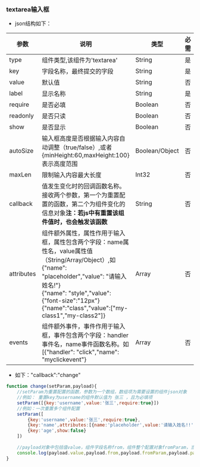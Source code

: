 ### textarea输入框
- json结构如下：  

| 参数      | 说明          | 类型      | 必需        | 默认值  |
|---------- |-------------- |---------- |-------------|-------- |
| type      | 组件类型,该组件为'textarea' | String  | 是 | - |
| key       | 字段名称，最终提交的字段 | String  | 是 | - |
| value       | 默认值 | String  | 否 | - |
| label     | 显示名称 | String  | 是 | - |
| require   | 是否必填 | Boolean  | 否 | false |
| readonly   | 是否只读 | Boolean  | 否 | false |
| show   | 是否显示 | Boolean  | 否 | true |
| autoSize   | 输入框高度是否根据输入内容自动调整（true/false）,或者{minHeight:60,maxHeight:100}表示高度范围 | Boolean/Object  | 否 | - |
| maxLen   | 限制输入内容最大长度 | Int32  | 否 | - |
| callback   | 值发生变化时的回调函数名称。<br>接收两个参数，第一个为重置配置的函数，第二个为组件变化的信息对象**注：若js中有重置该组件值时，也会触发该函数** | String  | 否 | - |
| attributes  | 组件额外属性，属性作用于输入框，属性包含两个字段：name属性名，value属性值（String/Array/Object）,如<br>{"name": "placeholder","value": "请输入姓名!"}<br>{"name": "style","value": {"font-size":"12px"}<br>{"name":"class","value":["my-class1","my-class2"]} | Array  | 否 | - |
| events     | 组件额外事件，事件作用于输入框，事件包含两个字段：handler事件名，name事件函数名称。如[{"handler": "click","name": "myclickevent"} | Array  | 否 | - |

- 如下："callback":"change"
```js
function change(setParam,payload){
    //setParam为重置配置的函数，参数为一个数组，数组项为需要设置的组件json对象
    //例如： 重置key为username的组件默认值为 张三 ，且为必填项
    setParam([{key:'username',value:'张三',require:true}]) 
    //例如：一次重置多个组件配置
    setParam([
        {key:'username',value:'张三',require:true},
        {key:'name',attributes:[{name:'placeholder',value:'请输入姓名!!'}]},
        {key:'age',show:false}
    ]) 
    
    //payload对象中包括值value，组件字段名称from，组件整个配置对象fromParam，当前作用域的整个表单对象params
    console.log(payload.value,payload.from,payload.fromParam,payload.params)
}
```